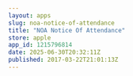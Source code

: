 ```yaml
---
layout: apps
slug: noa-notice-of-attendance
title: "NOA Notice Of Attendance"
store: apple
app_id: 1215796814
date: 2025-06-30T20:32:11Z
published: 2017-03-22T21:01:13Z
---
```

